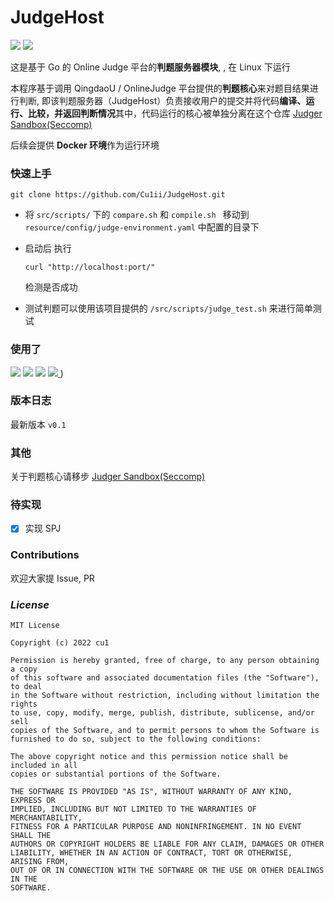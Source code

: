 # JudgeHost

[![](https://img.shields.io/badge/Version-v0.1-blue)](https://github.com/Cu1ii/JudgeHost) ![](https://img.shields.io/badge/go-1.19.3-brightgreen?logo=go)

这是基于 Go 的 Online Judge 平台的**判题服务器模块**, , 在 Linux 下运行

本程序基于调用 QingdaoU / OnlineJudge 平台提供的**判题核心**来对题目结果进行判断, 即该判题服务器（JudgeHost）负责接收用户的提交并将代码**编译、运行、比较，并返回判断情况**其中，代码运行的核心被单独分离在这个仓库  [Judger Sandbox(Seccomp)](https://github.com/QingdaoU/Judger)


后续会提供 **Docker 环境**作为运行环境

### 快速上手

```shell
git clone https://github.com/Cu1ii/JudgeHost.git
```

- 将 `src/scripts/` 下的 `compare.sh` 和 `compile.sh ` 移动到 `resource/config/judge-environment.yaml` 中配置的目录下

- 启动后 执行

  ```shell
  curl "http://localhost:port/"
  ```

  检测是否成功

- 测试判题可以使用该项目提供的 `/src/scripts/judge_test.sh` 来进行简单测试

### 使用了

[![](https://img.shields.io/badge/gin-v1.8.1-%235698c3)](https://github.com/gin-gonic/gin) [![](https://img.shields.io/badge/logrus-v1.9.0-%23428675)](https://github.com/sirupsen/logrus) [![](https://img.shields.io/badge/ants-v2.6.0-%2315231b)](https://github.com/panjf2000/ants) [![](https://img.shields.io/badge/viper-%20v1.14.0-%23e2d849) ](https://github.com/spf13/viper))

### 版本日志

最新版本 `v0.1`

### 其他

关于判题核心请移步 [Judger Sandbox(Seccomp)](https://github.com/QingdaoU/Judger)


### 待实现
- [x] 实现 SPJ

### Contributions

欢迎大家提 Issue, PR

### *License*

```
MIT License

Copyright (c) 2022 cu1

Permission is hereby granted, free of charge, to any person obtaining a copy
of this software and associated documentation files (the "Software"), to deal
in the Software without restriction, including without limitation the rights
to use, copy, modify, merge, publish, distribute, sublicense, and/or sell
copies of the Software, and to permit persons to whom the Software is
furnished to do so, subject to the following conditions:

The above copyright notice and this permission notice shall be included in all
copies or substantial portions of the Software.

THE SOFTWARE IS PROVIDED "AS IS", WITHOUT WARRANTY OF ANY KIND, EXPRESS OR
IMPLIED, INCLUDING BUT NOT LIMITED TO THE WARRANTIES OF MERCHANTABILITY,
FITNESS FOR A PARTICULAR PURPOSE AND NONINFRINGEMENT. IN NO EVENT SHALL THE
AUTHORS OR COPYRIGHT HOLDERS BE LIABLE FOR ANY CLAIM, DAMAGES OR OTHER
LIABILITY, WHETHER IN AN ACTION OF CONTRACT, TORT OR OTHERWISE, ARISING FROM,
OUT OF OR IN CONNECTION WITH THE SOFTWARE OR THE USE OR OTHER DEALINGS IN THE
SOFTWARE.
```

